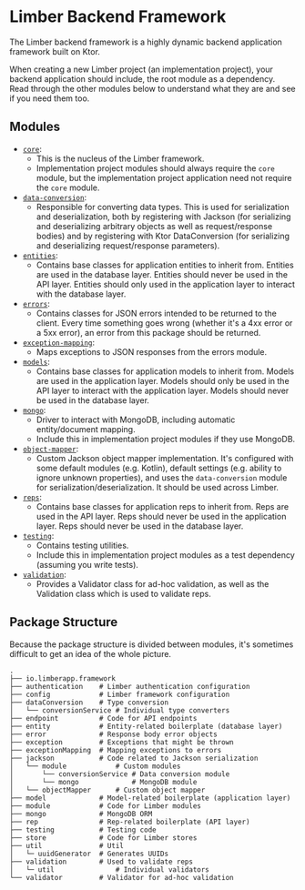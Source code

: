 # Limber Backend Framework

The Limber backend framework is a highly dynamic backend application framework built on Ktor.

When creating a new Limber project (an implementation project), your backend application should
include, the root module as a dependency. Read through the other modules below to understand what
they are and see if you need them too.

## Modules

* [`core`](/core):
    * This is the nucleus of the Limber framework.
    * Implementation project modules should always require the `core` module,
        but the implementation project application need not require the `core` module.
* [`data-conversion`](/data-conversion):
    * Responsible for converting data types.
        This is used for serialization and deserialization,
        both by registering with Jackson
        (for serializing and deserializing arbitrary objects as well as request/response bodies)
        and by registering with Ktor DataConversion
        (for serializing and deserializing request/response parameters).
* [`entities`](/entities):
    * Contains base classes for application entities to inherit from.
        Entities are used in the database layer.
        Entities should never be used in the API layer.
        Entities should only used in the application layer to interact with the database layer.
* [`errors`](/errors):
    * Contains classes for JSON errors intended to be returned to the client.
        Every time something goes wrong (whether it's a 4xx error or a 5xx error),
        an error from this package should be returned.
* [`exception-mapping`](/exception-mapping):
    * Maps exceptions to JSON responses from the errors module.
* [`models`](/models):
    * Contains base classes for application models to inherit from.
        Models are used in the application layer.
        Models should only be used in the API layer to interact with the application layer.
        Models should never be used in the database layer.
* [`mongo`](/mongo):
    * Driver to interact with MongoDB, including automatic entity/document mapping.
    * Include this in implementation project modules if they use MongoDB.
* [`object-mapper`](/object-mapper):
    * Custom Jackson object mapper implementation.
        It's configured with some default modules (e.g. Kotlin),
        default settings (e.g. ability to ignore unknown properties),
        and uses the `data-conversion` module for serialization/deserialization.
        It should be used across Limber.
* [`reps`](/reps):
    * Contains base classes for application reps to inherit from.
        Reps are used in the API layer.
        Reps should never be used in the application layer.
        Reps should never be used in the database layer.
* [`testing`](/reps):
    * Contains testing utilities.
    * Include this in implementation project modules as a test dependency
        (assuming you write tests).
* [`validation`](/validation):
    * Provides a Validator class for ad-hoc validation,
        as well as the Validation class which is used to validate reps.

## Package Structure

Because the package structure is divided between modules, it's sometimes difficult to get an idea of
the whole picture.

```
.
├── io.limberapp.framework
├── authentication    # Limber authentication configuration
├── config            # Limber framework configuration
├── dataConversion    # Type conversion
│   └── conversionService # Individual type converters
├── endpoint          # Code for API endpoints
├── entity            # Entity-related boilerplate (database layer)
├── error             # Response body error objects
├── exception         # Exceptions that might be thrown
├── exceptionMapping  # Mapping exceptions to errors
├── jackson           # Code related to Jackson serialization
│   └── module            # Custom modules
│       └── conversionService # Data conversion module
│       └── mongo             # MongoDB module
│   └── objectMapper      # Custom object mapper
├── model             # Model-related boilerplate (application layer)
├── module            # Code for Limber modules
├── mongo             # MongoDB ORM
├── rep               # Rep-related boilerplate (API layer)
├── testing           # Testing code
├── store             # Code for Limber stores
├── util              # Util
│   └─ uuidGenerator  # Generates UUIDs
├── validation        # Used to validate reps
│   └─ util               # Individual validators
└── validator         # Validator for ad-hoc validation
```
